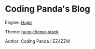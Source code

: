 # Coding Panda's Blog
Engine: [Hugo](https://gohugo.io/)

Theme: [hugo-theme-stack](https://github.com/CaiJimmy/hugo-theme-stack)

Author: Coding Panda / EZ4ZZW

